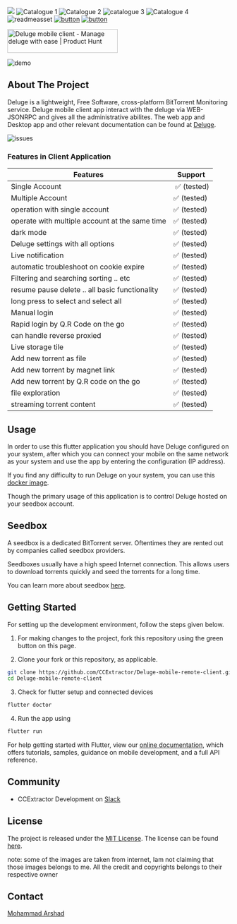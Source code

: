 ![](https://i.imgur.com/emdyzUf.png)
![Catalogue 1](https://i.imgur.com/AcsglH8.png)
![Catalogue 2](https://i.imgur.com/b3d5lCs.png)
![catalogue 3](https://i.imgur.com/X2AG1mA.png)
![Catalogue 4](https://i.imgur.com/qhCSXlH.png)
![readmeasset](https://user-images.githubusercontent.com/57806993/123543677-5efd5580-d76d-11eb-8213-e6f54188cdae.png)
[![button](https://play.google.com/intl/en_us/badges/static/images/badges/en_badge_web_generic.png)](https://play.google.com/store/apps/details?id=com.cc_extractor.deluge_client)
[![button](https://www.gyaantapari.com/wp-content/uploads/2020/02/download-here.png)](https://github.com/CCExtractor/Deluge-mobile-remote-client/releases)

<a href="https://www.producthunt.com/posts/deluge-mobile-client?utm_source=badge-featured&utm_medium=badge&utm_souce=badge-deluge-mobile-client" target="_blank"><img src="https://api.producthunt.com/widgets/embed-image/v1/featured.svg?post_id=304533&theme=dark" alt="Deluge mobile client - Manage deluge with ease | Product Hunt" style="width: 250px; height: 54px;" width="250" height="54" /></a>








![demo](https://user-images.githubusercontent.com/57806993/128589885-cde8fd53-cd8e-4293-a888-cd6c54961f2f.gif)








## About The Project
Deluge is a lightweight, Free Software, cross-platform BitTorrent Monitoring service.
    Deluge mobile client app interact with the deluge via WEB-JSONRPC and gives all the  administrative abilites. The web app and Desktop app and other relevant documentation can be found at
    <a href="https://deluge-torrent.org" target="_blank">Deluge</a>.
  
  ![issues](https://img.shields.io/github/issues/CCExtractor/Deluge-mobile-remote-client)

### Features in Client Application
| Features                                       | Support         |
|------------------------------------------------|-----------------|
| Single Account                                 |  ✅ (tested)     |
| Multiple Account                               | ✅ (tested)      |
| operation with single account                  | ✅ (tested)      |
| operate with multiple account at the same time | ✅ (tested)      |
| dark mode                                      | ✅ (tested)      |
| Deluge settings with all options               | ✅ (tested)      |
| Live notification                              | ✅ (tested)      |
| automatic troubleshoot on cookie expire        | ✅ (tested)      |
| Filtering and searching sorting .. etc         | ✅ (tested)      |
| resume pause delete .. all basic functionality | ✅ (tested)      |
| long press to select and select all            | ✅ (tested)      |
| Manual login                                   | ✅ (tested)      |
| Rapid login by Q.R Code on the go              | ✅ (tested)      |
| can handle reverse proxied                     | ✅ (tested)      |
| Live storage tile                              | ✅ (tested)      |
| Add new torrent as file                        | ✅ (tested)      |
| Add new torrent by magnet link                 | ✅ (tested)      |
| Add new torrent by Q.R code on the go          | ✅ (tested)      |
| file exploration                               |✅ (tested)  
| streaming torrent content                      | ✅ (tested)  |

## Usage

In order to use this flutter application you should have Deluge configured on your system, after which you can connect your mobile on the same network as your system and use the app by entering the configuration (IP address).

If you find any difficulty to run Deluge on your system, you can use this [docker image](https://hub.docker.com/r/linuxserver/deluge).

Though the primary usage of this application is to control Deluge hosted on your seedbox account.

## Seedbox

A seedbox is a dedicated BitTorrent server. Oftentimes they are rented out by companies called seedbox providers.

Seedboxes usually have a high speed Internet connection. This allows users to download torrents quickly and seed the torrents for a long time.

You can learn more about seedbox [here](https://en.wikipedia.org/wiki/Seedbox).




## Getting Started

For setting up the development environment, follow the steps given below.

1. For making changes to the project, fork this repository using the green button on this page.

2. Clone your fork or this repository, as applicable.

```bash
git clone https://github.com/CCExtractor/Deluge-mobile-remote-client.git
cd Deluge-mobile-remote-client
```

3. Check for flutter setup and connected devices

```bash
flutter doctor
```

4. Run the app using 
```bash
flutter run 
```

For help getting started with Flutter, view our
[online documentation](https://flutter.dev/docs), which offers tutorials,
samples, guidance on mobile development, and a full API reference.

## Community

* CCExtractor Development on [Slack](https://rhccgsoc15.slack.com/)

## License

The project is released under the [MIT License](http://www.opensource.org/licenses/mit-license.php). The license can be found [here](LICENSE).




note: some of the images are taken from internet, Iam not claiming that those images belongs to me. All the credit and copyrights belongs to their respective owner
## Contact
<a href="https://www.linkedin.com/in/arshadverified/" target="_blank">Mohammad Arshad</a>




